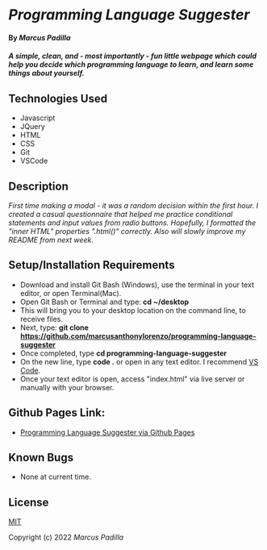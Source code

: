 # _Programming Language Suggester_

#### By _**Marcus Padilla**_

#### _A simple, clean, and - most importantly - fun little webpage which could help you decide which programming language to learn, and learn some things about yourself._

## Technologies Used

* Javascript
* JQuery
* HTML
* CSS
* Git
* VSCode

## Description

_First time making a modal - it was a random decision within the first hour. I created a casual questionnaire that helped me practice conditional statements and input values from radio buttons. Hopefully, I formatted the "inner HTML" properties ".html()" correctly. Also will slowly improve my README from next week._

## Setup/Installation Requirements

* Download and install Git Bash (Windows), use the terminal in your text editor, or open Terminal(Mac).
* Open Git Bash or Terminal and type:
 **cd ~/desktop**
* This will bring you to your desktop location on the command line, to receive files.
* Next, type: **git clone https://github.com/marcusanthonylorenzo/programming-language-suggester**
* Once completed, type **cd programming-language-suggester**
* On the new line, type **code .** or open in any text editor. I recommend [VS Code](https://code.visualstudio.com/).
* Once your text editor is open, access "index.html" via live server or manually with your browser.


## Github Pages Link:

* [Programming Language Suggester via Github Pages](https://marcusanthonylorenzo.github.io/programming-language-suggester/)


## Known Bugs

* None at current time.

## License

[MIT](https://github.com/marcusanthonylorenzo/programming-language-suggester/blob/add-license-1/LICENSE)

Copyright (c) 2022 _Marcus Padilla_
